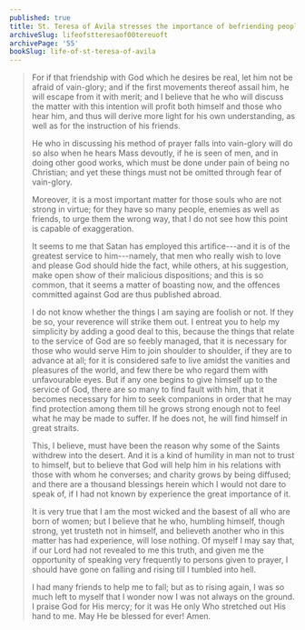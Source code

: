 ```yaml
---
published: true
title: St. Teresa of Avila stresses the importance of befriending people who are also earnestly striving to be holy
archiveSlug: lifeofstteresaof00tereuoft
archivePage: '55'
bookSlug: life-of-st-teresa-of-avila
---
```


> For if that friendship with God which he desires be real, let him not be afraid of vain-glory; and if the first movements thereof assail him, he will escape from it with merit; and I believe that he who will discuss the matter with this intention will profit both himself and those who hear him, and thus will derive more light for his own understanding, as well as for the instruction of his friends.
> 
> He who in discussing his method of prayer falls into vain-glory will do so also when he hears Mass devoutly, if he is seen of men, and in doing other good works, which must be done under pain of being no Christian; and yet these things must not be omitted through fear of vain-glory.
>
> Moreover, it is a most important matter for those souls who are not strong in virtue; for they have so many people, enemies as well as friends, to urge them the wrong way, that I do not see how this point is capable of exaggeration.
> 
> It seems to me that Satan has employed this artifice---and it is of the greatest service to him---namely, that men who really wish to love and please God should hide the fact, while others, at his suggestion, make open show of their malicious dispositions; and this is so common, that it seems a matter of boasting now, and the offences committed against God are thus published abroad.
>
> I do not know whether the things I am saying are foolish or not. If they be so, your reverence will strike them out. I entreat you to help my simplicity by adding a good deal to this, because the things that relate to the service of God are so feebly managed, that it is necessary for those who would serve Him to join shoulder to shoulder, if they are to advance at all; for it is considered safe to live amidst the vanities and pleasures of the world, and few there be who regard them with unfavourable eyes. But if any one begins to give himself up to the service of God, there are so many to find fault with him, that it becomes necessary for him to seek companions in order that he may find protection among them till he grows strong enough not to feel what he may be made to suffer. If he does not, he will find himself in great straits.
> 
> This, I believe, must have been the reason why some of the Saints withdrew into the desert. And it is a kind of humility in man not to trust to himself, but to believe that God will help him in his relations with those with whom he converses; and charity grows by being diffused; and there are a thousand blessings herein which I would not dare to speak of, if I had not known by experience the great importance of it.
> 
> It is very true that I am the most wicked and the basest of all who are born of women; but I believe that he who, humbling himself, though strong, yet trusteth not in himself, and believeth another who in this matter has had experience, will lose nothing. Of myself I may say that, if our Lord had not revealed to me this truth, and given me the opportunity of speaking very frequently to persons given to prayer, I should have gone on falling and rising till I tumbled into hell.
> 
> I had many friends to help me to fall; but as to rising again, I was so much left to myself that I wonder now I was not always on the ground. I praise God for His mercy; for it was He only Who stretched out His hand to me. May He be blessed for ever! Amen.
